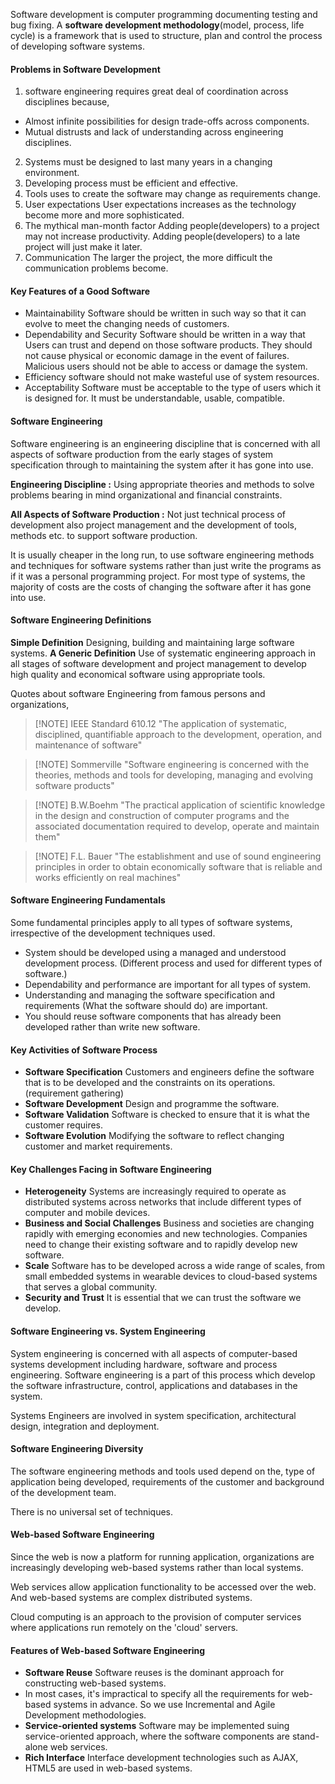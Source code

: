 Software development is 
	computer programming
	documenting
	testing and 
	bug fixing.
A **software development methodology**(model, process, life cycle) is a framework that is used to structure, plan and control the process of developing software systems. 

#### Problems in Software Development 
1. software engineering requires great deal of coordination across disciplines because,
- Almost infinite possibilities for design trade-offs across components.
- Mutual distrusts and lack of understanding across engineering disciplines.

2. Systems must be designed to last many years in a changing environment. 
3. Developing process must be efficient and effective. 
4. Tools uses to create the software may change as requirements change. 
5. User expectations
	User expectations increases as the technology become more and more sophisticated.
6. The mythical man-month factor
	Adding people(developers) to a project may not increase productivity.
	Adding people(developers) to a late project will just make it later. 
7. Communication
	The larger the project, the more difficult the communication problems become. 

#### Key Features of a Good Software
- Maintainability
	Software should be written in such way so that it can evolve to meet the changing needs of customers. 
- Dependability and Security
	Software should be written in a way that Users can trust and depend on those software products. They should not cause physical or economic damage in the event of failures. 
	Malicious users should not be able to access or damage the system.
- Efficiency
	software should not make wasteful use of system resources.
- Acceptability
	Software must be acceptable to the type of users which it is designed for. 
	It must be understandable, usable, compatible.

#### Software Engineering 
Software engineering is an engineering discipline that is concerned with all aspects of software production from the early stages of system specification through to maintaining the system after it has gone into use. 

**Engineering Discipline :** Using appropriate theories and methods to solve problems bearing in mind organizational and financial constraints. 

**All Aspects of Software Production :** Not just technical process of development also project management and the development of tools, methods etc. to support software production.

It is usually cheaper in the long run, to use software engineering methods and techniques for software systems rather than just write the programs as if it was a personal programming project. 
For most type of systems, the majority of costs are the costs of changing the software after it has gone into use. 

#### Software Engineering Definitions
**Simple Definition**
	Designing, building and maintaining large software systems. 
**A Generic Definition**
	Use of systematic engineering approach in all stages of software development and project management to develop high quality and economical software using appropriate tools. 

Quotes about software Engineering from famous persons and organizations,


> [!NOTE] IEEE Standard 610.12
> "The application of systematic, disciplined, quantifiable approach to the development, operation, and maintenance of software"

> [!NOTE] Sommerville
> "Software engineering is concerned with the theories, methods and tools for developing, managing and evolving software products"

> [!NOTE] B.W.Boehm
> "The practical application of scientific knowledge in the design and construction of computer programs and the associated documentation required to develop, operate and maintain them"

> [!NOTE] F.L. Bauer
> "The establishment and use of sound engineering principles in order to obtain economically software that is reliable and works efficiently on real machines"

#### Software Engineering Fundamentals
Some fundamental principles apply to all types of software systems, irrespective of the development techniques used.
- System should be developed using a managed and understood development process. (Different process and used for different types of software.)
- Dependability and performance are important for all types of system.
- Understanding and managing the software specification and requirements (What the software should do) are important. 
- You should reuse software components that has already been developed rather than write new software.

#### Key Activities of Software Process
- **Software Specification**
	Customers and engineers define the software that is to be developed and the constraints on its operations. (requirement gathering)
- **Software Development**
	Design and programme the software.
- **Software Validation**
	Software is checked to ensure that it is what the customer requires. 
- **Software Evolution**
	Modifying the software to reflect changing customer and market requirements. 

#### Key Challenges Facing in Software Engineering
- **Heterogeneity**
	Systems are increasingly required to operate as distributed systems across networks that include different types of computer and mobile devices.
- **Business and Social Challenges**
	Business and societies are changing rapidly with emerging economies and new technologies. Companies need to change their existing software and to rapidly develop new software. 
- **Scale**
	Software has to be developed across a wide range of scales, from small embedded systems in wearable devices to cloud-based systems that serves a global community.
- **Security and Trust**
	It is essential that we can trust the software we develop.

#### Software Engineering vs. System Engineering
System engineering is concerned with all aspects of computer-based systems development including hardware, software and process engineering. 
Software engineering is a part of this process which develop the software infrastructure, control, applications and databases in the system. 

Systems Engineers are involved in system specification, architectural design, integration and deployment. 

#### Software Engineering Diversity
The software engineering methods and tools used depend on the,
	type of application being developed,
	requirements of the customer and 
	background of the development team.

There is no universal set of techniques.

#### Web-based Software Engineering
Since the web is now a platform for running application, organizations are increasingly developing web-based systems rather than local systems.

Web services allow application functionality to be accessed over the web.
And web-based systems are complex distributed systems.

Cloud computing is an approach to the provision of computer services where applications run remotely on the 'cloud' servers. 

#### Features of Web-based Software Engineering
- **Software Reuse**
	Software reuses is the dominant approach for constructing web-based systems.
- In most cases, it's impractical to specify all the requirements for web-based systems in advance. So we use Incremental and Agile Development methodologies. 
- **Service-oriented systems**
	Software may be implemented suing service-oriented approach, where the software components are stand-alone web services.
- **Rich Interface**
	Interface development technologies such as AJAX, HTML5 are used in web-based systems.